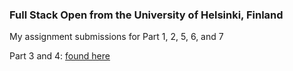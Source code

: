 ### Full Stack Open from the University of Helsinki, Finland

My assignment submissions for Part 1, 2, 5, 6, and 7

Part 3 and 4: [found here](https://github.com/att-ar/fso-backend)
